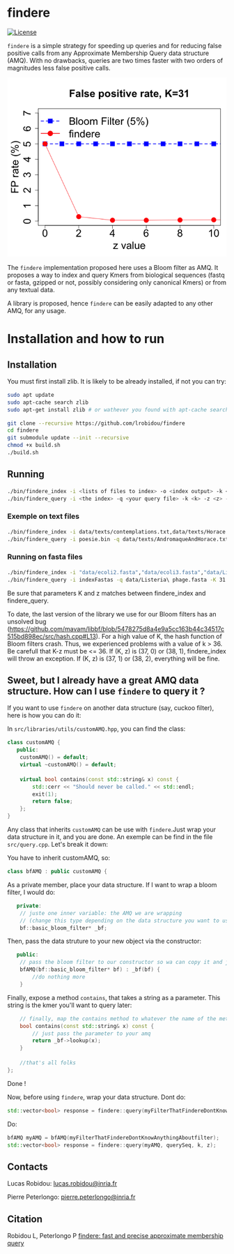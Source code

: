 # findere

[![License](http://img.shields.io/:license-affero-blue.svg)](http://www.gnu.org/licenses/agpl-3.0.en.html)

`findere` is a simple strategy for speeding up queries and for reducing false positive calls from any Approximate Membership Query data structure (AMQ). With no drawbacks, queries are two times faster with two orders of magnitudes less false positive calls.

<img src="paper_companion/HMP_analyses/fpr_wrt_z/fpr_simple.png" alt="fpr" width="600"/>

The `findere` implementation proposed here uses a Bloom filter as AMQ. It proposes a way to index and query Kmers from biological sequences (fastq or fasta, gzipped or not, possibly considering only canonical Kmers) or from any textual data. 

A library is proposed, hence `findere` can be easily adapted to any other AMQ, for any usage.

# Installation and how to run
## Installation
You must first install zlib. It is likely to be already installed, if not you can try:
```bash
sudo apt update
sudo apt-cache search zlib
sudo apt-get install zlib # or wathever you found with apt-cache search
```

```bash
git clone --recursive https://github.com/lrobidou/findere
cd findere
git submodule update --init --recursive
chmod +x build.sh
./build.sh
```
## Running
```bash
./bin/findere_index -i <lists of files to index> -o <index output> -k <k> -z <z> -b <size in bits> -t <type of data you want to index>
./bin/findere_query -i <the index> -q <your query file> -k <k> -z <z> -t <type of data you indexed>
```
### Exemple on text files
```bash
./bin/findere_index -i data/texts/contemplations.txt,data/texts/Horace.txt,data/texts/Le_Cid.txt,data/texts/Maastricht.txt,data/texts/Othon.txt,data/texts/Lettres_persanes.txt -o poesie.bin -K 31 -z 5 -b 1000000 -t text
./bin/findere_query -i poesie.bin -q data/texts/AndromaqueAndHorace.txt -K 31 -z 5 -t text
```

### Running on fasta files
```bash
./bin/findere_index -i "data/ecoli2.fasta","data/ecoli3.fasta","data/Listeria phage.fasta","data/Penicillium chrysogenum.fasta" -o indexFastas -K 31 -z 3 -b 10000000 5 -t fasta
./bin/findere_query -i indexFastas -q data/Listeria\ phage.fasta -K 31 -z 3 -t fasta
```

Be sure that parameters K and z matches between findere_index and findere_query.

To date, the last version of the library we use for our Bloom filters has an unsolved bug (https://github.com/mavam/libbf/blob/5478275d8a4e9a5cc163b44c34517c515bd898ec/src/hash.cpp#L13). For a high value of K, the hash function of Bloom filters crash. Thus, we experienced problems with a value of k > 36. Be carefull that K-z must be <= 36. If (K, z) is (37, 0) or (38, 1), findere_index will throw an exception. If (K, z) is (37, 1) or (38, 2), everything will be fine. 

## Sweet, but I already have a great AMQ data structure. How can I use `findere` to query it ?

If you want to use `findere` on another data structure (say, cuckoo filter), here is how you can do it:

In `src/libraries/utils/customAMQ.hpp`, you can find the class:
```c++
class customAMQ {
   public:
    customAMQ() = default;
    virtual ~customAMQ() = default;

    virtual bool contains(const std::string& x) const {
        std::cerr << "Should never be called." << std::endl;
        exit(1);
        return false;
    };
}
```

Any class that inherits `customAMQ` can be use with `findere`.Just wrap your data structure in it, and you are done. An exemple can be find in the file `src/query.cpp`. Let's break it down:

You have to inherit customAMQ, so:
```c++
class bfAMQ : public customAMQ {
```
As a private member, place your data structure. If I want to wrap a bloom filter, I would do:
```c++
   private:
    // juste one inner variable: the AMQ we are wrapping
    // (change this type depending on the data structure you want to use)
    bf::basic_bloom_filter* _bf;
```
Then, pass the data struture to your new object via the constructor:
```c++
   public:
    // pass the bloom filter to our constructor so wa can copy it and just store it
    bfAMQ(bf::basic_bloom_filter* bf) : _bf(bf) {
        //do nothing more
    }
```
Finally, expose a method `contains`, that takes a string as a parameter. This string is the kmer you'll want to query later:
```c++
    // finally, map the contains method to whatever the name of the method of our inner bloom filter
    bool contains(const std::string& x) const {
        // just pass the parameter to your amq
        return _bf->lookup(x);
    }

    //that's all folks
};
```
Done !

Now, before using `findere`, wrap your data structure.
Dont do:

```c++
std::vector<bool> response = findere::query(myFilterThatFindereDontKnowAnythingAboutfilter, querySeq, k, z);//findere can't handle it!
```
Do:
```c++
bfAMQ myAMQ = bfAMQ(myFilterThatFindereDontKnowAnythingAboutfilter);
std::vector<bool> response = findere::query(myAMQ, querySeq, k, z);
```

## Contacts

Lucas Robidou: lucas.robidou@inria.fr

Pierre Peterlongo: pierre.peterlongo@inria.fr

## Citation

Robidou L, Peterlongo P [findere: fast and precise approximate membership query](https://doi.org/10.1101/2021.05.31.446182)
